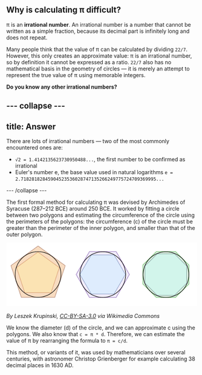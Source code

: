 ## Why is calculating π difficult?

π is an **irrational number**. An irrational number is a number that cannot be written as a simple fraction, because its decimal part is infinitely long and does not repeat.

Many people think that the value of π can be calculated by dividing `22/7`. However, this only creates an approximate value: π is an irrational number, so by definition it cannot be expressed as a ratio. `22/7` also has no mathematical basis in the geometry of circles — it is merely an attempt to represent the true value of π using memorable integers.

**Do you know any other irrational numbers?**

--- collapse ---
---
title: Answer
---
There are lots of irrational numbers — two of the most commonly encountered ones are:
- `√2 = 1.4142135623730950488...`, the first number to be confirmed as irrational
- Euler's number e, the base value used in natural logarithms `e = 2.71828182845904523536028747135266249775724709369995...`

--- /collapse ---

The first formal method for calculating π was devised by Archimedes of Syracuse (287–212 BCE) around 250 BCE. It worked by fitting a circle between two polygons and estimating the circumference of the circle using the perimeters of the polygons: the circumference (c) of the circle must be greater than the perimeter of the inner polygon, and smaller than that of the outer polygon.

![π can be estimated by computing the perimeters of circumscribed and inscribed polygons](images/archimedes-pi.png)

*By Leszek Krupinski, [CC-BY-SA-3.0](http://creativecommons.org/licenses/by-sa/3.0/) via Wikimedia Commons*

We know the diameter (d) of the circle, and we can approximate c using the polygons. We also know that `c = π * d`. Therefore, we can estimate the value of π by rearranging the formula to `π = c/d`.

This method, or variants of it, was used by mathematicians over several centuries, with astronomer Christop Grienberger for example calculating 38 decimal places in 1630 AD.
